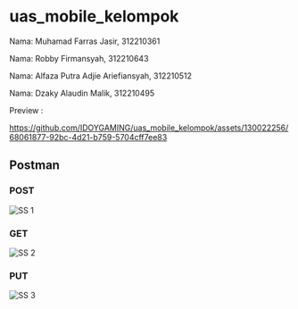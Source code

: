 # uas_mobile_kelompok

Nama:  Muhamad Farras Jasir, 312210361

Nama: Robby Firmansyah, 312210643

Nama: Alfaza Putra Adjie Ariefiansyah, 312210512

Nama: Dzaky Alaudin Malik, 312210495 


Preview :




https://github.com/IDOYGAMING/uas_mobile_kelompok/assets/130022256/68061877-92bc-4d21-b759-5704cff7ee83






## Postman
### POST
![SS 1](https://github.com/IDOYGAMING/uas_mobile_kelompok/assets/130022256/78d772fc-1688-445f-b609-7a85bb56d8c9)

### GET
![SS 2](https://github.com/IDOYGAMING/uas_mobile_kelompok/assets/130022256/6f21f621-bec3-4b0d-ac75-fe5f2588cc24)

### PUT
![SS 3](https://github.com/IDOYGAMING/uas_mobile_kelompok/assets/130022256/1035d065-3a10-49c7-a58e-55d9f0173d9b)


